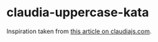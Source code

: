 # claudia-uppercase-kata

Inspiration taken from [this article on claudiajs.com](https://claudiajs.com/tutorials/designing-testable-lambdas.html).
